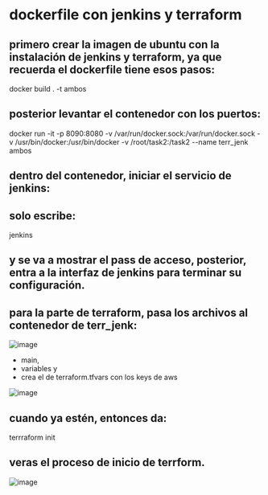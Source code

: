 # dockerfile con jenkins y terraform

## primero crear la imagen de ubuntu con la instalación de jenkins y terraform, ya que recuerda el dockerfile tiene esos pasos:
docker build . -t ambos

## posterior levantar el contenedor con los puertos:
docker run -it -p 8090:8080 -v /var/run/docker.sock:/var/run/docker.sock -v /usr/bin/docker:/usr/bin/docker -v /root/task2:/task2 --name terr_jenk ambos

## dentro del contenedor, iniciar el servicio de jenkins:
## solo escribe: 
jenkins 
## y se va a mostrar el pass de acceso, posterior, entra a la interfaz de jenkins para terminar su configuración.

## para la parte de terraform, pasa los archivos al contenedor de terr_jenk:
![image](https://github.com/akitrem/docker/assets/166667781/108eb4e1-48d4-414c-a1e5-47a2eb8d60b1)

* main,
* variables y
* crea el de terraform.tfvars con los keys de aws

![image](https://github.com/akitrem/docker/assets/166667781/d39cc82c-6bf3-4ac2-bdf9-c358c4d10dbf)

## cuando ya estén, entonces da: 
terrraform init
## veras el proceso de inicio de terrform.

![image](https://github.com/akitrem/docker/assets/166667781/3919656f-2a35-4b0c-b924-c96833ad0d13)
